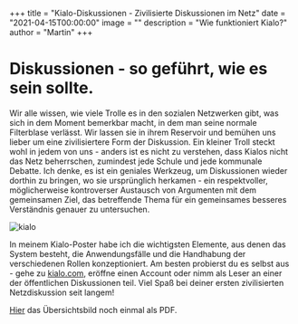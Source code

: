 +++
title = "Kialo-Diskussionen - Zivilisierte Diskussionen im Netz"
date = "2021-04-15T00:00:00"
image = ""
description = "Wie funktioniert Kialo?"
author = "Martin"
+++

# Diskussionen - so geführt, wie es sein sollte.

Wir alle wissen, wie viele Trolle es in den sozialen Netzwerken gibt, was sich in dem Moment bemerkbar macht, in dem man seine normale  Filterblase verlässt. Wir lassen sie in ihrem Reservoir und bemühen uns lieber um eine zivilisiertere Form der Diskussion. Ein kleiner Troll steckt wohl in jedem von uns - anders ist es nicht zu verstehen, dass Kialos nicht das Netz beherrschen, zumindest jede Schule und jede kommunale Debatte. Ich denke, es ist ein geniales Werkzeug, um Diskussionen wieder dorthin zu bringen, wo sie ursprünglich herkamen - ein respektvoller, möglicherweise kontroverser Austausch von Argumenten mit dem gemeinsamen Ziel, das betreffende Thema für ein gemeinsames besseres Verständnis genauer zu untersuchen.

![kialo](https://res.cloudinary.com/dzw4emsdt/image/upload/v1618529812/selfscrum/kialo_aitma8.png)

In meinem Kialo-Poster habe ich die wichtigsten Elemente, aus denen das System besteht, die Anwendungsfälle und die Handhabung der verschiedenen Rollen konzeptioniert. Am besten probierst du es selbst aus - gehe zu [kialo.com](https://kialo.com), eröffne einen Account oder nimm als Leser an einer der öffentlichen Diskussionen teil.  Viel Spaß bei deiner ersten zivilisierten Netzdiskussion seit langem!

[Hier](/images/blog/kialo.pdf) das Übersichtsbild noch einmal als PDF.
